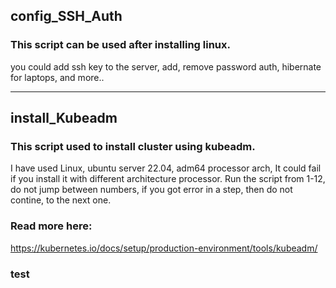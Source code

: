 ## config_SSH_Auth
### This script can be used after installing linux.
you could add ssh key to the server, add, remove password auth, hibernate for laptops, and more..

------------------------------------------------------------------------------------

## install_Kubeadm
### This script used to install cluster using kubeadm.
I have used Linux, ubuntu server 22.04, adm64 processor arch,
It could fail if you install it with different architecture processor.
Run the script from 1-12, do not jump between numbers, if you got error in a step, then do not contine, to the next one.


### Read more here:
https://kubernetes.io/docs/setup/production-environment/tools/kubeadm/


### test